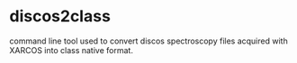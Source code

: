 # discos2class

command line tool used to 
convert discos spectroscopy files acquired with XARCOS into class native format.
